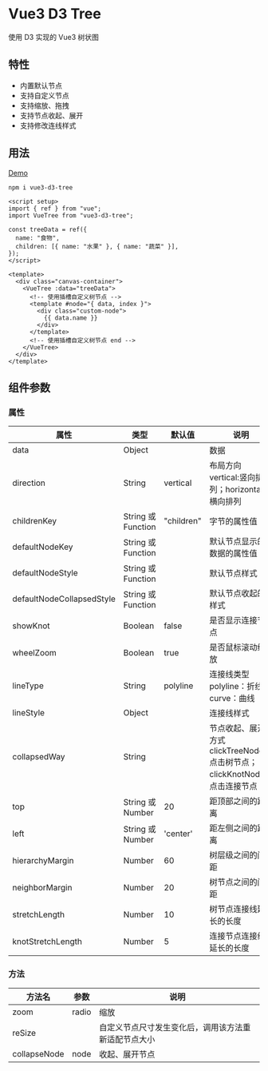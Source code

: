 # Vue3 D3 Tree

使用 D3 实现的 Vue3 树状图

## 特性

- 内置默认节点
- 支持自定义节点
- 支持缩放、拖拽
- 支持节点收起、展开
- 支持修改连线样式

## 用法

[Demo](https://astrongfish.github.io/vue-d3-tree/)

```
npm i vue3-d3-tree
```

```vue
<script setup>
import { ref } from "vue";
import VueTree from "vue3-d3-tree";

const treeData = ref({
  name: "食物",
  children: [{ name: "水果" }, { name: "蔬菜" }],
});
</script>

<template>
  <div class="canvas-container">
    <VueTree :data="treeData">
      <!-- 使用插槽自定义树节点 -->
      <template #node="{ data, index }">
        <div class="custom-node">
          {{ data.name }}
        </div>
      </template>
      <!-- 使用插槽自定义树节点 end -->
    </VueTree>
  </div>
</template>
```

## 组件参数

### 属性

| 属性                      | 类型               | 默认值     | 说明                                                                      |
| ------------------------- | ------------------ | ---------- | ------------------------------------------------------------------------- |
| data                      | Object             |            | 数据                                                                      |
| direction                 | String             | vertical   | 布局方向 vertical:竖向排列；horizontal：横向排列                          |
| childrenKey               | String 或 Function | "children" | 字节的属性值                                                              |
| defaultNodeKey            | String 或 Function |            | 默认节点显示的数据的属性值                                                |
| defaultNodeStyle          | String 或 Function |            | 默认节点样式                                                              |
| defaultNodeCollapsedStyle | String 或 Function |            | 默认节点收起的样式                                                        |
| showKnot                  | Boolean            | false      | 是否显示连接节点                                                          |
| wheelZoom                 | Boolean            | true       | 是否鼠标滚动缩放                                                          |
| lineType                  | String             | polyline   | 连接线类型 polyline：折线；curve：曲线                                    |
| lineStyle                 | Object             |            | 连接线样式                                                                |
| collapsedWay              | String             |            | 节点收起、展开方式 clickTreeNode: 点击树节点；clickKnotNode：点击连接节点 |
| top                       | String 或 Number   | 20         | 距顶部之间的距离                                                          |
| left                      | String 或 Number   | 'center'   | 距左侧之间的距离                                                          |
| hierarchyMargin           | Number             | 60         | 树层级之间的间距                                                          |
| neighborMargin            | Number             | 20         | 树节点之间的间距                                                          |
| stretchLength             | Number             | 10         | 树节点连接线延长的长度                                                    |
| knotStretchLength         | Number             | 5          | 连接节点连接线延长的长度                                                  |

### 方法

| 方法名       | 参数  | 说明                                                 |
| ------------ | ----- | ---------------------------------------------------- |
| zoom         | radio | 缩放                                                 |
| reSize       |       | 自定义节点尺寸发生变化后，调用该方法重新适配节点大小 |
| collapseNode | node  | 收起、展开节点                                       |
